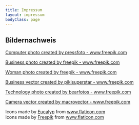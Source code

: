 ```yaml
---
title: Impressum
layout: impressum
bodyClass: page
---
```


## Bildernachweis


<a href="https://www.freepik.com/photos/computer">Computer photo created by pressfoto - www.freepik.com</a>

<a href='https://www.freepik.com/photos/business'>Business photo created by freepik - www.freepik.com</a>

<a href="https://www.freepik.com/photos/woman">Woman photo created by freepik - www.freepik.com</a>

<a href='https://www.freepik.com/vectors/business'>Business vector created by pikisuperstar - www.freepik.com</a>

<a href="https://www.freepik.com/photos/technology">Technology photo created by bearfotos - www.freepik.com</a>

<a href='https://www.freepik.com/vectors/camera'>Camera vector created by macrovector - www.freepik.com</a>

<div>Icons made by <a href="https://www.flaticon.com/authors/eucalyp" title="Eucalyp">Eucalyp</a> from <a href="https://www.flaticon.com/" title="Flaticon">www.flaticon.com</a></div>

<div>Icons made by <a href="https://www.freepik.com" title="Freepik">Freepik</a> from <a href="https://www.flaticon.com/" title="Flaticon">www.flaticon.com</a></div>

